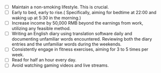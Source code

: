 - [ ] Maintain a non-smoking lifestyle. This is crucial.
- [ ] Early to bed, early to rise.( Specifically, aiming for bedtime at 22:00 and waking up at 5:30 in the morning.)
- [ ] Increase income by 50,000 RMB beyond the earnings from work, utilizing any feasible method.
- [ ] Writing an English diary using translation software daily and documenting unfamiliar words encountered. Reviewing both the diary entries and the unfamiliar words during the weekends.
- [ ] Consistently engage in fitness exercises, aiming for 3 to 5 times per week.
- [ ] Read for half an hour every day.
- [ ] Avoid watching gaming videos and live streams.
